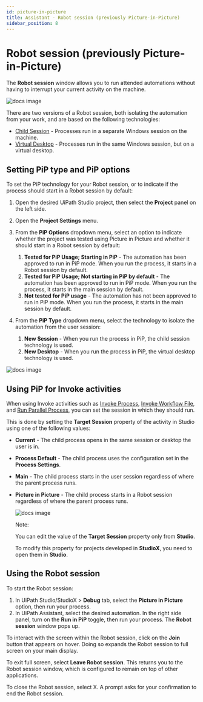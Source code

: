 ```yaml
---
id: picture-in-picture
title: Assistant - Robot session (previously Picture-in-Picture)
sidebar_position: 8
---
```

# Robot session (previously Picture-in-Picture)

The **Robot session** window allows you to run attended automations without having to interrupt your current activity on the machine.

![docs image](https://docs.uipath.com/api/binary/assistant/2/511475/366185)

There are two versions of a Robot session, both isolating the automation from your work, and are based on the following technologies:

* [Child Session](/assistant/standalone/latest/user-guide/pip-child-session) - Processes run in a separate Windows session on the machine.
* [Virtual Desktop](/assistant/standalone/latest/user-guide/pip-virtual-desktop) - Processes run in the same Windows session, but on a virtual desktop.

## Setting PiP type and PiP options

To set the PiP technology for your Robot session, or to indicate if the process should start in a Robot session by default:

1. Open the desired UiPath Studio project, then select the **Project** panel on the left side.
2. Open the **Project Settings** menu.
3. From the **PiP Options** dropdown menu, select an option to indicate whether the project was tested using Picture in Picture and whether it should
   start in a Robot session by default:

   1. **Tested for PiP Usage; Starting in PiP** - The automation has been approved to run in PiP mode. When you run the process, it starts in a Robot session by default.
   2. **Tested for PiP Usage; Not starting in PiP by default** - The automation has been approved to run in PiP mode. When you run the process, it starts in the main session by default.
   3. **Not tested for PiP usage** - The automation has not been approved to run in PiP mode. When you run the process, it starts in the main session by default.
4. From the **PiP Type** dropdown menu, select the technology to isolate the automation from the user session:

   1. **New Session** - When you run the process in PiP, the child session technology is used.
   2. **New Desktop** - When you run the process in PiP, the virtual desktop technology is used.

![docs image](https://docs.uipath.com/api/binary/assistant/2/511475/366193)

## Using PiP for Invoke activities

When using Invoke activities such as [Invoke Process](/activities/docs/invoke-process), [Invoke Workflow File](/activities/docs/invoke-workflow-file), and [Run Parallel Process](/activities/docs/begin-process), you can set the session in which they should run.

This is done by setting the **Target Session** property of the activity in Studio using one of the following values:

* **Current** - The child process opens in the same session or desktop the user is in.
* **Process Default** - The child process uses the configuration set in the **Process Settings**.
* **Main** - The child process starts in the user session regardless of where the parent process runs.
* **Picture in Picture** - The child process starts in a Robot session regardless of where the parent process runs.

  ![docs image](https://docs.uipath.com/api/binary/assistant/2/511475/102184)

  Note:

  You can edit the value of the **Target Session** property only from **Studio**.

  To modify this property for projects developed in **StudioX**, you need to open them in **Studio**.

## Using the Robot session

To start the Robot session:

1. In UiPath Studio/StudioX > **Debug** tab, select the **Picture in Picture** option, then run your process.
2. In UiPath Assistant, select the desired automation. In the right side panel, turn on the **Run in PiP** toggle, then run your process. The **Robot session** window pops up.

To interact with the screen within the Robot session, click on the **Join** button that appears on hover. Doing so expands the Robot session to full screen on your main display.

To exit full screen, select **Leave Robot session**. This returns you to the Robot session window, which is configured to remain on top of other applications.

To close the Robot session, select X. A prompt asks for your confirmation to end the Robot session.
